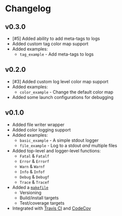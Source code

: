 # Changelog

## v0.3.0

- [#5] Added ability to add meta-tags to logs
- Added custom tag color map support
- Added examples:
  - `tag_example` - Add meta-tags to logs

## v0.2.0

- [#3] Added custom log level color map support
- Added examples:
  - `color_example` - Change the default color map
- Added some launch configurations for debugging

## v0.1.0

- Added file writer wrapper
- Added color logging support
- Added examples:
  - `basic_example` - A simple stdout logger
  - `file_example` - Log to a stdout *and* multiple files
- Added top-level and logger-level functions:
  - `Fatal` & `Fatalf`
  - `Error` & `Errorf`
  - `Warn` & `Warnf`
  - `Info` & `Infof`
  - `Debug` & `Debugf`
  - `Trace` & `Tracef`
- Added a [`makefile`](./makefile)
  - Versioning
  - Build/install targets
  - Test/coverage targets
- Integrated with [Travis CI](https://travis-ci.org/pd93/plog) and [CodeCov](https://codecov.io/gh/pd93/plog)
